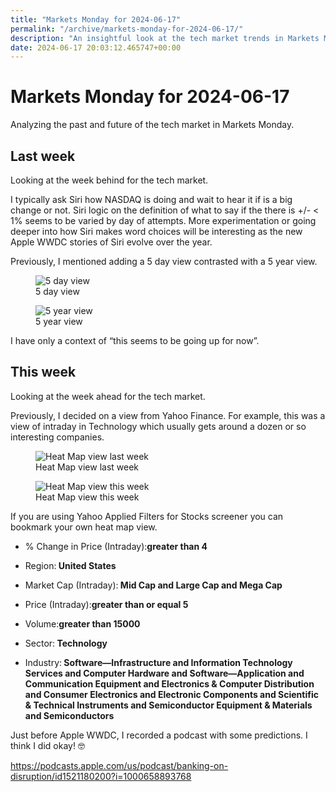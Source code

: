 ```yaml
---
title: "Markets Monday for 2024-06-17"
permalink: "/archive/markets-monday-for-2024-06-17/"
description: "An insightful look at the tech market trends in Markets Monday - past, present, and future."
date: 2024-06-17 20:03:12.465747+00:00
---
```


<h1>Markets Monday for 2024-06-17</h1><p>Analyzing the past and future of the tech market in Markets Monday.</p><h2>Last week</h2><p>Looking at the week behind for the tech market.</p><p>I typically ask Siri how NASDAQ is doing and wait to hear it if is a big change or not. Siri logic on the definition of what to say if the there is +/- &lt; 1% seems to be varied by day of attempts. More experimentation or going deeper into how Siri makes word choices will be interesting as the new Apple WWDC stories of Siri evolve over the year. </p><p>Previously, I mentioned adding a 5 day view contrasted with a 5 year view.</p><figure><img alt="5 day view" contenteditable="false" draggable="false" src="https://assets.buttondown.email/images/23270f77-88e6-4d69-beb9-4bf23eebdbe4.png?w=960&amp;fit=max"/><figcaption>5 day view</figcaption></figure><figure><img alt="5 year view" contenteditable="false" draggable="false" src="https://assets.buttondown.email/images/3be71cb3-6efa-44d5-80d4-3ca6ef534b01.png?w=960&amp;fit=max"/><figcaption>5 year view</figcaption></figure><p>I have only a context of “this seems to be going up for now”.</p><h2>This week</h2><p>Looking at the week ahead for the tech market.</p><p>Previously, I decided on a view from Yahoo Finance. For example, this was a view of intraday in Technology which usually gets around a dozen or so interesting companies.</p><figure><img alt="Heat Map view last week" contenteditable="false" draggable="false" src="https://assets.buttondown.email/images/fa137813-143f-4d95-a603-4df6c0130500.png?w=960&amp;fit=max"/><figcaption>Heat Map view last week</figcaption></figure><figure><img alt="Heat Map view this week" contenteditable="false" draggable="false" src="https://assets.buttondown.email/images/6c710f6d-f19b-4591-a376-269b78c8990a.png?w=960&amp;fit=max"/><figcaption>Heat Map view this week</figcaption></figure><p>If you are using Yahoo <span>Applied Filters for Stocks screener you can bookmark your own heat map view.</span></p><ul><li><p><span>% Change in Price (Intraday):</span><strong><span>greater than 4</span></strong></p></li><li><p><span>Region:</span><strong><span> United States</span></strong></p></li><li><p><span>Market Cap (Intraday):</span><strong><span> Mid Cap and Large Cap and Mega Cap</span></strong></p></li><li><p><span>Price (Intraday):</span><strong><span>greater than or equal 5</span></strong></p></li><li><p><span>Volume:</span><strong><span>greater than 15000</span></strong></p></li><li><p><span>Sector:</span><strong><span> Technology</span></strong></p></li><li><p><span>Industry:</span><strong><span> Software—Infrastructure and Information Technology Services and Computer Hardware and Software—Application and Communication Equipment and Electronics &amp; Computer Distribution and Consumer Electronics and Electronic Components and Scientific &amp; Technical Instruments and Semiconductor Equipment &amp; Materials and Semiconductors</span></strong></p></li></ul><p>Just before Apple WWDC, I recorded a podcast with some predictions. I think I did okay! 🤓</p><p><a href="https://podcasts.apple.com/us/podcast/banking-on-disruption/id1521180200?i=1000658893768" rel="noopener noreferrer nofollow" target="_blank">https://podcasts.apple.com/us/podcast/banking-on-disruption/id1521180200?i=1000658893768</a></p><p></p><ol class="footnotes"></ol>